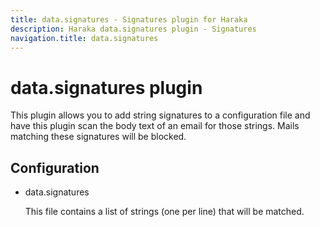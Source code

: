 ```yaml
---
title: data.signatures - Signatures plugin for Haraka
description: Haraka data.signatures plugin - Signatures
navigation.title: data.signatures
---
```


# data.signatures plugin

This plugin allows you to add string signatures to a configuration file and
have this plugin scan the body text of an email for those strings. Mails
matching these signatures will be blocked.

Configuration
-------------

* data.signatures

  This file contains a list of strings (one per line) that will be matched.



